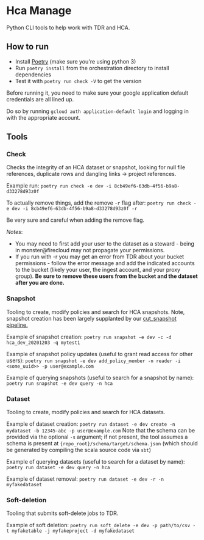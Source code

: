 # Hca Manage
Python CLI tools to help work with TDR and HCA.

## How to run
- Install [Poetry](https://python-poetry.org/) (make sure you're using python 3)
- Run `poetry install` from the orchestration directory to install dependencies
- Test it with `poetry run check -V` to get the version

Before running it, you need to make sure your google application default credentials are all lined up.

Do so by running `gcloud auth application-default login` and logging in with the appropriate account.

## Tools

### Check
Checks the integrity of an HCA dataset or snapshot, looking for null file references, duplicate rows and dangling
links -> project references.

Example run:
`poetry run check -e dev -i 8cb49ef6-63db-4f56-b9a8-d33278d93z0f`

To actually remove things, add the remove `-r` flag after:
`poetry run check -e dev -i 8cb49ef6-63db-4f56-b9a8-d33278d93z0f -r`

Be very sure and careful when adding the remove flag.

_Notes_: 
- You may need to first add your user to the dataset as a steward - 
being in monster@firecloud may not propagate your permissions.
- If you run with -r you may get an error from TDR about your bucket permissions -
follow the error message and add the indicated accounts to the bucket (likely your user, the ingest account, 
and your proxy group). **Be sure to remove these users from the bucket and the dataset after you are done.**

### Snapshot

Tooling to create, modify policies and search for HCA snapshots. Note, snapshot creation has been largely supplanted by our 
[cut_snapshot pipeline.](https://github.com/DataBiosphere/hca-ingest/blob/0b9c40a3996d02bd69ce17690d132d4b67cca442/orchestration/dagster_orchestration/hca_orchestration/pipelines/cut_snapshot.py)

Example of snapshot creation:
`poetry run snapshot -e dev -c -d hca_dev_20201203 -q mytest1`

Example of snapshot policy updates (useful to grant read access for other users):
`poetry run snapshot -e dev add_policy_member -n reader -i <some_uuid>> -p user@example.com`

Example of querying snapshots (useful to search for a snapshot by name):
`poetry run snapshot -e dev query -n hca`

### Dataset 

Tooling to create, modify policies and search for HCA datasets. 

Example of dataset creation:
`poetry run dataset -e dev create -n mydataset -b 12345-abc -p user@example.com`
Note that the schema can be provided via the optional `-s` argument; if not present, the tool assumes a schema is present 
at `{repo_root}/schema/target/schema.json` (which should be generated by compiling the scala source code via `sbt`)

Example of querying datasets (useful to search for a dataset by name):
`poetry run dataset -e dev query -n hca`

Example of dataset removal:
`poetry run dataset -e dev -r -n myfakedataset`

### Soft-deletion
Tooling that submits soft-delete jobs to TDR.

Example of soft deletion:
`poetry run soft_delete -e dev -p path/to/csv -t myfaketable -j myfakeproject -d myfakedataset`
